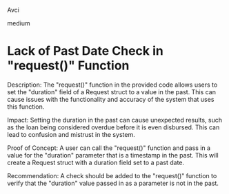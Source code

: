 Avci

medium

# Lack of Past Date Check in "request()" Function



Description: The "request()" function in the provided code allows users to set the "duration" field of a Request struct to a value in the past. This can cause issues with the functionality and accuracy of the system that uses this function.

Impact: Setting the duration in the past can cause unexpected results, such as the loan being considered overdue before it is even disbursed. This can lead to confusion and mistrust in the system.

Proof of Concept: A user can call the "request()" function and pass in a value for the "duration" parameter that is a timestamp in the past. This will create a Request struct with a duration field set to a past date.

Recommendation: A check should be added to the "request()" function to verify that the "duration" value passed in as a parameter is not in the past.
